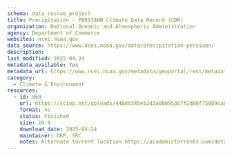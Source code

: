 ```yaml
---
schema: data_rescue_project 
title: Precipitation - PERSIANN Climate Data Record (CDR)
organization: National Oceanic and Atmospheric Administration
agency: Department of Commerce
websites: ncei.noaa.gov
data_source: https://www.ncei.noaa.gov/data/precipitation-persiann/
description: 
last_modified: 2025-04-24
metadata_available: Yes
metadata_url: https://www.ncei.noaa.gov/metadata/geoportal/rest/metadata/item/gov.noaa.ncdcC00854/html#
category:
  - Climate & Environment 
resources:
  - id: 860
    url: https://sciop.net/uploads/448dd345e52d3a0b0953b7f2d86f75089ca61a24
    format: nc
    status: Finished
    size: 16.0
    download_date: 2025-04-24
    maintainer: DRP, SRC
    notes: Alternate torrent location https://academictorrents.com/details/448dd345e52d3a0b0953b7f2d86f75089ca61a24
---
```

